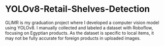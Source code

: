 # YOLOv8-Retail-Shelves-Detection
 GLIMR is my graduation project where I developed a computer vision model using YOLOv8. I manually collected and labeled a dataset with Roboflow, focusing on Egyptian products. As the dataset is specific to local items, it may not be fully accurate for foreign products in uploaded images.
